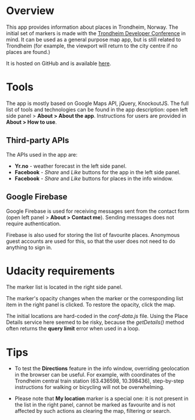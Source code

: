 # Overview
This app provides information about places in Trondheim, Norway. The initial set of markers is made with the [Trondheim Developer Conference](https://2017.trondheimdc.no/) in mind. It can be used as a general purpose map app, but is still related to Trondheim (for example, the viewport will return to the city centre if no places are found.)

It is hosted on GitHub and is available [here](ekaterina-nikonova.github.io/tdc-map/).

# Tools

The app is mostly based on Google Maps API, jQuery, KnockoutJS. The full list of tools and technologies can be found in the app description: open left side panel > **About > About the app**. Instructions for users are provided in **About > How to use**.

## Third-party APIs
The APIs used in the app are:
 - **Yr.no** - weather forecast in the left side panel.
 - **Facebook** - _Share_ and _Like_ buttons for the app in the left side panel.
 - **Facebook** - _Share_ and _Like_ buttons for places in the info window.

## Google Firebase
Google Firebase is used for receiving messages sent from the contact form (open left panel > **About > Contact me**). Sending messages does not require authentication.

Firebase is also used for storing the list of favourite places. Anonymous guest accounts are used for this, so that the user does not need to do anything to sign in.

# Udacity requirements

The marker list is located in the right side panel.

The marker's opacity changes when the marker or the corresponding list item in the right panel is clicked. To restore the opacity, click the map.

The initial locations are hard-coded in the _conf-data.js_ file. Using the Place Details service here seemed to be risky, because the _getDetails()_ method often returns the **query limit** error when used in a loop.

# Tips
 - To test the **Directions** feature in the info window, overriding geolocation in the browser can be useful. For example, with coordinates of the Trondheim central train station (63.436598, 10.398436), step-by-step instructions for walking or bicycling will not be overwhelming.

 - Please note that **My location** marker is a special one: it is not present in the list in the right panel, cannot be marked as favourite and is not affected by such actions as clearing the map, filtering or search.
